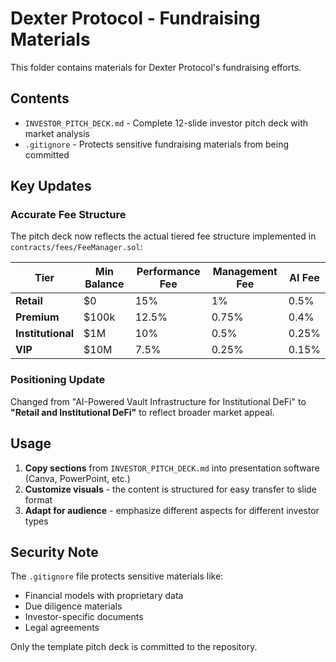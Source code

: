 # Dexter Protocol - Fundraising Materials

This folder contains materials for Dexter Protocol's fundraising efforts.

## Contents

- `INVESTOR_PITCH_DECK.md` - Complete 12-slide investor pitch deck with market analysis
- `.gitignore` - Protects sensitive fundraising materials from being committed

## Key Updates

### Accurate Fee Structure
The pitch deck now reflects the actual tiered fee structure implemented in `contracts/fees/FeeManager.sol`:

| Tier | Min Balance | Performance Fee | Management Fee | AI Fee |
|------|-------------|-----------------|----------------|---------|
| **Retail** | $0 | 15% | 1% | 0.5% |
| **Premium** | $100k | 12.5% | 0.75% | 0.4% |
| **Institutional** | $1M | 10% | 0.5% | 0.25% |
| **VIP** | $10M | 7.5% | 0.25% | 0.15% |

### Positioning Update
Changed from "AI-Powered Vault Infrastructure for Institutional DeFi" to **"Retail and Institutional DeFi"** to reflect broader market appeal.

## Usage

1. **Copy sections** from `INVESTOR_PITCH_DECK.md` into presentation software (Canva, PowerPoint, etc.)
2. **Customize visuals** - the content is structured for easy transfer to slide format
3. **Adapt for audience** - emphasize different aspects for different investor types

## Security Note

The `.gitignore` file protects sensitive materials like:
- Financial models with proprietary data
- Due diligence materials
- Investor-specific documents
- Legal agreements

Only the template pitch deck is committed to the repository.